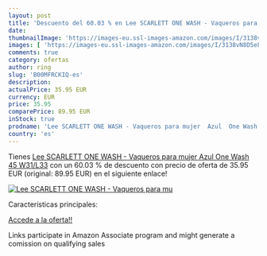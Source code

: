 ```yaml
---
layout: post
title: 'Descuento del 60.03 % en Lee SCARLETT ONE WASH - Vaqueros para mu'
date: 
thumbnailImage: 'https://images-eu.ssl-images-amazon.com/images/I/3138vN8D5eL._SL200_.jpg'
images: [ 'https://images-eu.ssl-images-amazon.com/images/I/3138vN8D5eL._SL200_.jpg' ]
comments: true
category: ofertas
author: ring
slug: 'B00MFRCKIQ-es'
description:
actualPrice: 35.95 EUR
currency: EUR
price: 35.95
comparePrice: 89.95 EUR
inStock: true
prodname: 'Lee SCARLETT ONE WASH - Vaqueros para mujer  Azul  One Wash 45   W31/L33'
country: 'es'
---
```


Tienes [Lee SCARLETT ONE WASH - Vaqueros para mujer  Azul  One Wash 45   W31/L33](https://www.amazon.es/dp/B00MFRCKIQ/?tag=tolees-21) con un 60.03 % de descuento con precio de oferta de 35.95 EUR (original: 89.95 EUR) en el siguiente enlace!

[![Lee SCARLETT ONE WASH - Vaqueros para mu](https://images-eu.ssl-images-amazon.com/images/I/3138vN8D5eL._SL200_.jpg)](https://www.amazon.es/dp/B00MFRCKIQ/?tag=tolees-21)

Características principales:


[Accede a la oferta!!](https://www.amazon.es/dp/B00MFRCKIQ/?tag=tolees-21)

Links participate in Amazon Associate program and might generate a comission on qualifying sales


